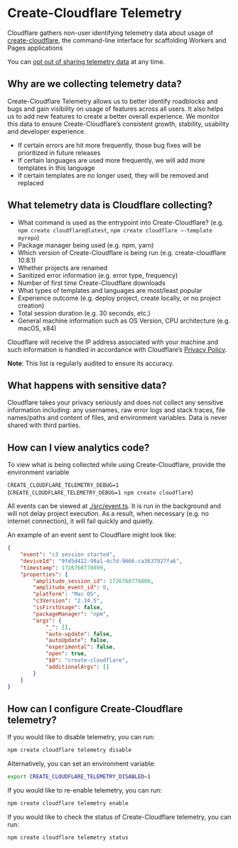 # Create-Cloudflare Telemetry

Cloudflare gathers non-user identifying telemetry data about usage of [create-cloudflare](https://www.npmjs.com/package/create-cloudflare), the command-line interface for scaffolding Workers and Pages applications

You can [opt out of sharing telemetry data](#how-can-i-configure-create-cloudflare-telemetry) at any time.

## Why are we collecting telemetry data?

Create-Cloudflare Telemetry allows us to better identify roadblocks and bugs and gain visibility on usage of features across all users. It also helps us to add new features to create a better overall experience. We monitor this data to ensure Create-Cloudflare’s consistent growth, stability, usability and developer experience.

- If certain errors are hit more frequently, those bug fixes will be prioritized in future releases
- If certain languages are used more frequently, we will add more templates in this language
- If certain templates are no longer used, they will be removed and replaced

## What telemetry data is Cloudflare collecting?

- What command is used as the entrypoint into Create-Cloudflare? (e.g. `npm create cloudflare@latest`, `npm create cloudflare –-template myrepo`)
- Package manager being used (e.g. npm, yarn)
- Which version of Create-Cloudflare is being run (e.g. create-cloudflare 10.8.1)
- Whether projects are renamed
- Sanitized error information (e.g. error type, frequency)
- Number of first time Create-Cloudflare downloads
- What types of templates and languages are most/least popular
- Experience outcome (e.g. deploy project, create locally, or no project creation)
- Total session duration (e.g. 30 seconds, etc.)
- General machine information such as OS Version, CPU architecture (e.g. macOS, x84)

Cloudflare will receive the IP address associated with your machine and such information is handled in accordance with Cloudflare’s [Privacy Policy](https://www.cloudflare.com/privacypolicy/).

**Note**: This list is regularly audited to ensure its accuracy.

## What happens with sensitive data?

Cloudflare takes your privacy seriously and does not collect any sensitive information including: any usernames, raw error logs and stack traces, file names/paths and content of files, and environment variables. Data is never shared with third parties.

## How can I view analytics code?

To view what is being collected while using Create-Cloudflare, provide the environment variable

`CREATE_CLOUDFLARE_TELEMETRY_DEBUG=1` (`CREATE_CLOUDFLARE_TELEMETRY_DEBUG=1 npm create cloudflare`)

All events can be viewed at [./src/event.ts](./src/event.ts). It is run in the background and will not delay project execution. As a result, when necessary (e.g. no internet connection), it will fail quickly and quietly.

An example of an event sent to Cloudflare might look like:

```json
{
	"event": "c3 session started",
	"deviceId": "9fd5d422-99a1-4c7d-9666-ca3637927fa6",
	"timestamp": 1726760778899,
	"properties": {
		"amplitude_session_id": 1726760778800,
		"amplitude_event_id": 0,
		"platform": "Mac OS",
		"c3Version": "2.34.5",
		"isFirstUsage": false,
		"packageManager": "npm",
		"args": {
			"_": [],
			"auto-update": false,
			"autoUpdate": false,
			"experimental": false,
			"open": true,
			"$0": "create-cloudflare",
			"additionalArgs": []
		}
	}
}
```

## How can I configure Create-Cloudflare telemetry?

If you would like to disable telemetry, you can run:

```sh
npm create cloudflare telemetry disable
```

Alternatively, you can set an environment variable:

```sh
export CREATE_CLOUDFLARE_TELEMETRY_DISABLED=1
```

If you would like to re-enable telemetry, you can run:

```sh
npm create cloudflare telemetry enable
```

If you would like to check the status of Create-Cloudflare telemetry, you can run:

```sh
npm create cloudflare telemetry status
```

